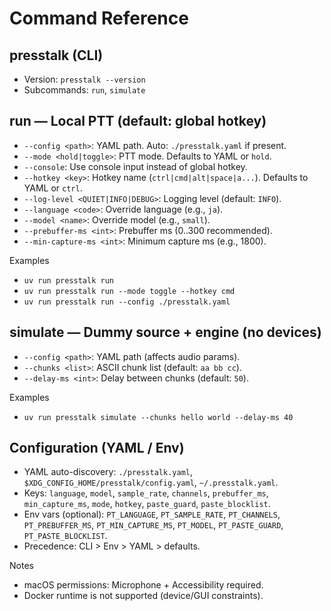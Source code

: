 # Command Reference

## presstalk (CLI)
- Version: `presstalk --version`
- Subcommands: `run`, `simulate`

## run — Local PTT (default: global hotkey)
- `--config <path>`: YAML path. Auto: `./presstalk.yaml` if present.
- `--mode <hold|toggle>`: PTT mode. Defaults to YAML or `hold`.
- `--console`: Use console input instead of global hotkey.
- `--hotkey <key>`: Hotkey name (`ctrl|cmd|alt|space|a...`). Defaults to YAML or `ctrl`.
- `--log-level <QUIET|INFO|DEBUG>`: Logging level (default: `INFO`).
- `--language <code>`: Override language (e.g., `ja`).
- `--model <name>`: Override model (e.g., `small`).
- `--prebuffer-ms <int>`: Prebuffer ms (0..300 recommended).
- `--min-capture-ms <int>`: Minimum capture ms (e.g., 1800).

Examples
- `uv run presstalk run`
- `uv run presstalk run --mode toggle --hotkey cmd`
- `uv run presstalk run --config ./presstalk.yaml`

## simulate — Dummy source + engine (no devices)
- `--config <path>`: YAML path (affects audio params).
- `--chunks <list>`: ASCII chunk list (default: `aa bb cc`).
- `--delay-ms <int>`: Delay between chunks (default: `50`).

Examples
- `uv run presstalk simulate --chunks hello world --delay-ms 40`

## Configuration (YAML / Env)
- YAML auto-discovery: `./presstalk.yaml`, `$XDG_CONFIG_HOME/presstalk/config.yaml`, `~/.presstalk.yaml`.
- Keys: `language`, `model`, `sample_rate`, `channels`, `prebuffer_ms`, `min_capture_ms`, `mode`, `hotkey`, `paste_guard`, `paste_blocklist`.
- Env vars (optional): `PT_LANGUAGE`, `PT_SAMPLE_RATE`, `PT_CHANNELS`, `PT_PREBUFFER_MS`, `PT_MIN_CAPTURE_MS`, `PT_MODEL`, `PT_PASTE_GUARD`, `PT_PASTE_BLOCKLIST`.
- Precedence: CLI > Env > YAML > defaults.

Notes
- macOS permissions: Microphone + Accessibility required.
- Docker runtime is not supported (device/GUI constraints).
